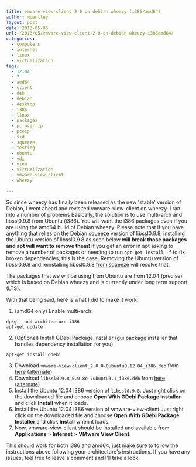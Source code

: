 ```yaml
---
title: vmware-view-client 2.0 on debian wheezy (i386/amd64)
author: mbentley
layout: post
date: 2013-05-05
url: /2013/05/vmware-view-client-2-0-on-debian-wheezy-i386amd64/
categories:
  - computers
  - internet
  - linux
  - virtualization
tags:
  - 12.04
  - 7
  - amd64
  - client
  - deb
  - debian
  - desktop
  - i386
  - linux
  - packages
  - pc over ip
  - pcoip
  - sid
  - squeeze
  - testing
  - ubuntu
  - vdi
  - view
  - virtualization
  - vmware-view-client
  - wheezy

---
```

So since wheezy has finally been released as the new 'stable' version of Debian, I went ahead and revisited vmware-view-client on wheezy. I ran into a number of problems Basically, the solution is to use multi-arch and libssl0.9.8 from Ubuntu (i386). You will want the i386 packages even if you are using the amd64 build of Debian wheezy. Please note that if you have anything that relies on the Debian squeeze version of libssl0.9.8, installing the Ubuntu version of libssl0.9.8 as seen below **will break those packages and apt will want to remove them!** If you get an error in apt asking to remove a number of packages or needing to run `apt-get install -f` to fix broken dependencies, this is the case. Removing the Ubuntu version of libssl0.9.8 and reinstalling libssl0.9.8 [from squeeze][1] will resolve that.

The packages that we will be using from Ubuntu are from 12.04 (precise) which is based on Debian wheezy and is currently under long term support (LTS).

With that being said, here is what I did to make it work:

  1. (amd64 only) Enable multi-arch:

    dpkg --add-architecture i386
    apt-get update

  2. (Optional) Install GDebi Package Installer (gui package installer that handles dependency installation for you)

    apt-get install gdebi

  3. Download `vmware-view-client_2.0.0-0ubuntu0.12.04_i386.deb` from [here][2] ([alternate][3])
  4. Download `libssl0.9.8_0.9.8o-7ubuntu3.1_i386.deb` from [here][4] ([alternate][5])
  5. Install the Ubuntu 12.04 i386 version of `libssl0.9.8`. Just right click on the downloaded file and choose **Open With GDebi Package Installer** and click **Install** when it loads.
  6. Install the Ubuntu 12.04 i386 version of vmware-view-client Just right click on the downloaded file and choose **Open With GDebi Package Installer** and click **Install** when it loads.
  7. Now, vmware-view-client should be installed and available from **Applications** > **Internet** > **VMware View Client**.

This should work for both i386 and amd64, just make sure to follow the instructions above following your architecture's instructions. If you have any issues, feel free to leave a comment and I'll take a look.

 [1]: http://packages.debian.org/squeeze/amd64/libssl0.9.8/download
 [2]: http://archive.canonical.com/ubuntu/pool/partner/v/vmware-view-client/
 [3]: /wp-content/uploads/2013/05/vmware-view-client_2.0.0-0ubuntu0.12.04_i386.deb
 [4]: http://packages.ubuntu.com/precise-updates/i386/libssl0.9.8/download
 [5]: /wp-content/uploads/2013/05/libssl0.9.8_0.9.8o-7ubuntu3.1_i386.deb
